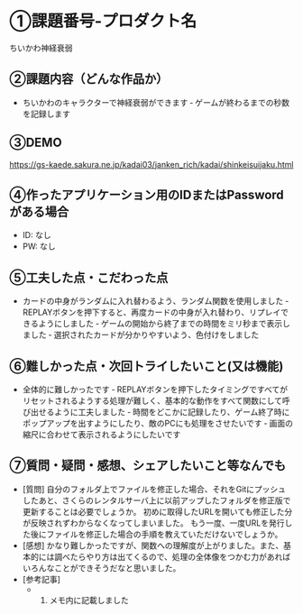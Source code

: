 # ①課題番号-プロダクト名

ちいかわ神経衰弱

## ②課題内容（どんな作品か）

- ちいかわのキャラクターで神経衰弱ができます
‐ ゲームが終わるまでの秒数を記録します

## ③DEMO

https://gs-kaede.sakura.ne.jp/kadai03/janken_rich/kadai/shinkeisuijaku.html

## ④作ったアプリケーション用のIDまたはPasswordがある場合

- ID: なし
- PW: なし

## ⑤工夫した点・こだわった点

- カードの中身がランダムに入れ替わるよう、ランダム関数を使用しました
‐ REPLAYボタンを押下すると、再度カードの中身が入れ替わり、リプレイできるようにしました
‐ ゲームの開始から終了までの時間をミリ秒まで表示しました
‐ 選択されたカードが分かりやすいよう、色付けをしました

## ⑥難しかった点・次回トライしたいこと(又は機能)

- 全体的に難しかったです
‐ REPLAYボタンを押下したタイミングですべてがリセットされるようする処理が難しく、基本的な動作をすべて関数にして呼び出せるように工夫しました
‐ 時間をどこかに記録したり、ゲーム終了時にポップアップを出すようにしたり、敵のPCにも処理をさせたいです
‐ 画面の縮尺に合わせて表示されるようにしたいです


## ⑦質問・疑問・感想、シェアしたいこと等なんでも

- [質問]
自分のフォルダ上でファイルを修正した場合、それをGitにプッシュしたあと、さくらのレンタルサーバ上に以前アップしたフォルダを修正版で更新することは必要でしょうか。
初めに取得したURLを開いても修正した分が反映されずわからなくなってしまいました。
もう一度、一度URLを発行した後にファイルを修正した場合の手順を教えていただけないでしょうか。
- [感想]
かなり難しかったですが、関数への理解度が上がりました。また、基本的には調べたらやり方は出てくるので、処理の全体像をつかむ力があればいろんなことができそうだなと思いました。
- [参考記事]
  - 1. メモ内に記載しました
